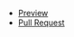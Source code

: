 - [Preview](https://github.com/misha-lysak/my-project)
- [Pull Request](https://github.com/misha-lysak/my-project/pull/1/files)